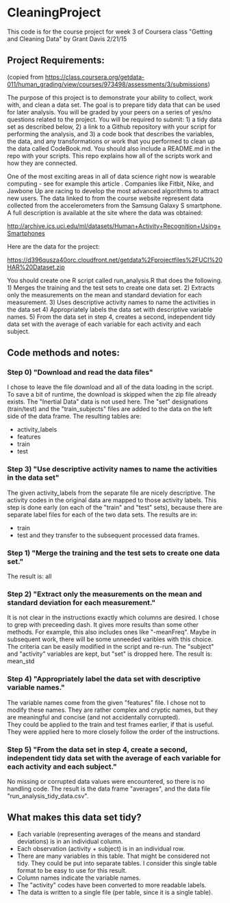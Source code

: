 # CleaningProject
This code is for the course project for week 3 of Coursera class "Getting and Cleaning Data"
by Grant Davis 2/21/15


## Project Requirements: 
(copied from https://class.coursera.org/getdata-011/human_grading/view/courses/973498/assessments/3/submissions)

The purpose of this project is to demonstrate your ability to collect, work with, and clean a data set. The goal is to prepare tidy data that can be used for later analysis. You will be graded by your peers on a series of yes/no questions related to the project. You will be required to submit: 1) a tidy data set as described below, 2) a link to a Github repository with your script for performing the analysis, and 3) a code book that describes the variables, the data, and any transformations or work that you performed to clean up the data called CodeBook.md. You should also include a README.md in the repo with your scripts. This repo explains how all of the scripts work and how they are connected. 

One of the most exciting areas in all of data science right now is wearable computing - see for example this article . Companies like Fitbit, Nike, and Jawbone Up are racing to develop the most advanced algorithms to attract new users. The data linked to from the course website represent data collected from the accelerometers from the Samsung Galaxy S smartphone. A full description is available at the site where the data was obtained:

http://archive.ics.uci.edu/ml/datasets/Human+Activity+Recognition+Using+Smartphones

Here are the data for the project:

https://d396qusza40orc.cloudfront.net/getdata%2Fprojectfiles%2FUCI%20HAR%20Dataset.zip

You should create one R script called run_analysis.R that does the following. 
    1) Merges the training and the test sets to create one data set.
    2) Extracts only the measurements on the mean and standard deviation for each measurement. 
    3) Uses descriptive activity names to name the activities in the data set
    4) Appropriately labels the data set with descriptive variable names. 
    5) From the data set in step 4, creates a second, independent tidy data set with the average of each variable for each activity and each subject.


## Code methods and notes:
### Step 0)  "Download and read the data files"
I chose to leave the file download and all of the data loading in the script.  
To save a bit of runtime, the download is skipped when the zip file already exists.
The "Inertial Data" data is not used here.
The "set" designations (train/test) and the "train_subjects" files are added to the data on the left side of the data frame.
The resulting tables are:
- activity_labels
- features
- train
- test

### Step 3)  "Use descriptive activity names to name the activities in the data set"
The given activity_labels from the separate file are nicely descriptive.
The activity codes in the original data are mapped to those activity labels.
This step is done early (on each of the "train" and "test" sets), because there are separate label files for each of the two data sets.
The results are in:
- train
- test
and they transfer to the subsequent processed data frames.


### Step 1)  "Merge the training and the test sets to create one data set."
The result is:  all


### Step 2)  "Extract only the measurements on the mean and standard deviation for each measurement."
It is not clear in the instructions exactly which columns are desired.
I chose to grep with preceeding dash.  It gives more results than some other methods.  For example, this also includes ones like "-meanFreq".
Maybe in subsequent work, there will be some unneeded varibles with this choice.  The criteria can be easily modified in the script and re-run.
The "subject" and "activity" variables are kept, but "set" is dropped here.
The result is: mean_std


### Step 4)  "Appropriately label the data set with descriptive variable names."
The variable names come from the given "features" file.
I chose not to modify these names.
They are rather complex and cryptic names, but they are meaningful and concise (and not accidentally corrupted).  
They could be applied to the train and test frames earlier, if that is useful.
They were applied here to more closely follow the order of the instructions.


### Step 5) "From the data set in step 4, create a second, independent tidy data set with the average of each variable for each activity and each subject."
No missing or corrupted data values were encountered, so there is no handling code.
The result is the data frame "averages", and the data file "run_analysis_tidy_data.csv".

## What makes this data set tidy?
- Each variable (representing averages of the means and standard deviations) is in an individual column.
- Each observation (activity + subject) is in an individual row.
- There are many variables in this table. That might be considered not tidy.  They could be put into separate tables.  I consider this single table format to be easy to use for this result.
- Column names indicate the variable names.
- The "activity" codes have been converted to more readable labels.
- The data is written to a single file (per table, since it is a single table).


